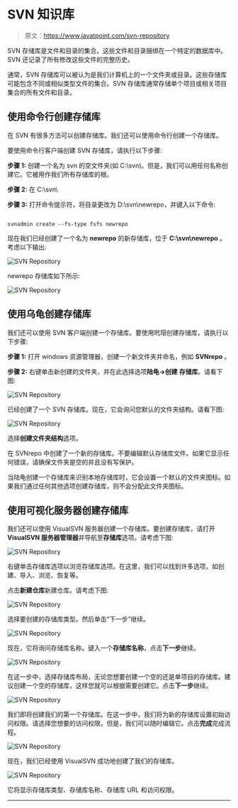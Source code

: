 # SVN 知识库

> 原文：<https://www.javatpoint.com/svn-repository>

SVN 存储库是文件和目录的集合。这些文件和目录捆绑在一个特定的数据库中。SVN 还记录了所有修改这些文件的完整历史。

通常，SVN 存储库可以被认为是我们计算机上的一个文件夹或目录。这些存储库可能包含不同或相似类型文件的集合。SVN 存储库通常存储单个项目或相关项目集合的所有文件和目录。

## 使用命令行创建存储库

在 SVN 有很多方法可以创建存储库。我们还可以使用命令行创建一个存储库。

要使用命令行客户端创建 SVN 存储库，请执行以下步骤:

**步骤 1:** 创建一个名为 svn 的空文件夹(如 C:\svn\)。但是，我们可以用任何名称创建它。它被用作我们所有存储库的根。

**步骤 2:** 在 C:\svn\

**步骤 3:** 打开命令提示符，将目录更改为 D:\svn\newrepo，并键入以下命令:

```

svnadmin create --fs-type fsfs newrepo

```

现在我们已经创建了一个名为 **newrepo** 的新存储库，位于 **C:\svn\newrepo** 。考虑以下输出:

![SVN Repository](img/e2fd4e99ed102a2e30bf02f276c4081b.png)

newrepo 存储库如下所示:

![SVN Repository](img/6253e2c857d28c15a3841d71d61bf055.png)

## 使用乌龟创建存储库

我们还可以使用 SVN 客户端创建一个存储库。要使用玳瑁创建存储库，请执行以下步骤:

**步骤 1:** 打开 windows 资源管理器，创建一个新文件夹并命名，例如 **SVNrepo** 。

**步骤 2:** 右键单击新创建的文件夹，并在此选择选项**陆龟→创建** **存储库**。请看下图:

![SVN Repository](img/284ccdfa71b23a795c4189574331f716.png)

已经创建了一个 SVN 存储库。现在，它会询问您默认的文件夹结构。请看下图:

![SVN Repository](img/24183a41246c2c19074f65532298e6b6.png)

选择**创建文件夹结构**选项。

在 SVNrepo 中创建了一个新的存储库。不要编辑默认存储库文件。如果它显示任何错误，请确保文件夹是空的并且没有写保护。

当陆龟创建一个存储库来识别本地存储库时，它会设置一个默认的文件夹图标。如果我们通过任何其他选项创建存储库，则不会分配此文件夹图标。

## 使用可视化服务器创建存储库

我们还可以使用 VisualSVN 服务器创建一个存储库。要创建存储库，请打开 **VisualSVN 服务器管理器**并导航至**存储库**选项。请考虑下图:

![SVN Repository](img/e2188879cfb8ccdd3bb63ffe8e8fdfe5.png)

右键单击存储库选项以浏览存储库选项。在这里，我们可以找到许多选项，如创建、导入、浏览、恢复等。

点击**新建仓库**新建仓库。请考虑下图:

![SVN Repository](img/2aa252cd94f8f29c68286ad0b86fa8f8.png)

选择要创建的存储库类型。然后单击“下一步”继续。

![SVN Repository](img/b5184da114ffad129e76da5078dde207.png)

现在，它将询问存储库名称。键入一个**存储库名称**，点击**下一步**继续。

![SVN Repository](img/195ecf40fd1e8d8a7c60cf3e7dcaf08c.png)

在这一步中，选择存储库布局，无论您想要创建一个空的还是单项目的存储库。建议创建一个空的存储库，这样您就可以根据需要创建它。点击**下一步**继续。

![SVN Repository](img/7b8737a47649522998cc43b5343eb53f.png)

我们即将创建我们的第一个存储库。在这一步中，我们将为新的存储库设置初始访问权限。请选择您想要的访问权限。但是，我们可以随时编辑它。点击**完成**完成流程。

![SVN Repository](img/fa151918993bba42a1b5adb1652c317c.png)

现在，我们已经使用 VisualSVN 成功地创建了我们的存储库。

![SVN Repository](img/d3036a3d23938136a81f25f9de78053a.png)

它将显示存储库类型、存储库名称、存储库 URL 和访问权限。

* * *